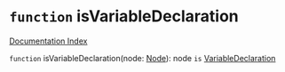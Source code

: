 # `function` isVariableDeclaration

[Documentation Index](../README.md)

`function` isVariableDeclaration(node: [Node](../interface.Node/README.md)): node `is` [VariableDeclaration](../interface.VariableDeclaration/README.md)

